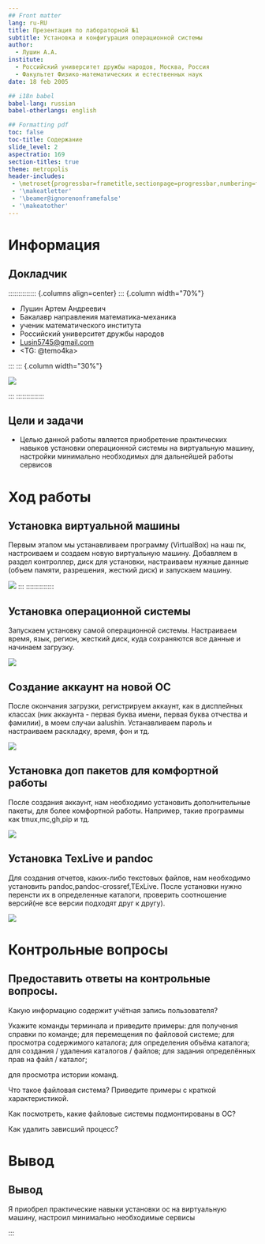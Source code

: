 ```yaml
---
## Front matter
lang: ru-RU
title: Презентация по лабораторной №1
subtitle: Установка и конфигурация операционной системы
author:
  - Лушин А.А.
institute:
  - Российский университет дружбы народов, Москва, Россия
  - Факультет Физико-математических и естественных наук
date: 18 feb 2005

## i18n babel
babel-lang: russian
babel-otherlangs: english

## Formatting pdf
toc: false
toc-title: Содержание
slide_level: 2
aspectratio: 169
section-titles: true
theme: metropolis
header-includes:
 - \metroset{progressbar=frametitle,sectionpage=progressbar,numbering=fraction}
 - '\makeatletter'
 - '\beamer@ignorenonframefalse'
 - '\makeatother'
---
```


# Информация

## Докладчик

:::::::::::::: {.columns align=center}
::: {.column width="70%"}

  * Лушин Артем Андреевич
  * Бакалавр направления математика-механика
  * ученик математического института
  * Российский университет дружбы народов
  * [Lusin5745@gmail.com](lusin5745@gmail.com)
  * <TG: @temo4ka>

:::
::: {.column width="30%"}

![](./image/me.jpeg)

:::
::::::::::::::


## Цели и задачи

- Целью данной работы является приобретение практических навыков установки операционной системы на виртуальную машину, настройки минимально необходимых для дальнейшей работы сервисов

#  Ход работы

## Установка виртуальной машины

Первым этапом мы устанавливаем программу (VirtualBox) на наш пк, настроиваем и создаем новую виртуальную машину. Добавляем в раздел контроллер, диск для установки, настраиваем нужные данные (объем памяти, разрешения, жесткий диск) и запускаем машину.

![](./image/image11.png)
:::
::::::::::::::

## Установка операционной системы

Запускаем установку самой операционной системы. Настраиваем время, язык, регион, жесткий диск, куда сохраняются все данные и начинаем загрузку.

![](./image/image(11).png)

## Создание аккаунт на новой ОС

После окончания загрузки, регистрируем аккаунт, как в дисплейных классах (ник аккаунта - первая буква имени, первая буква отчества и фамилии), в моем случаи aalushin. Устанавливаем пароль и настраиваем раскладку, время, фон и тд.

![](./image/image(13).png)

## Установка доп пакетов для комфортной работы

После создания аккаунт, нам необходимо установить дополнительные пакеты, для более комфортной работы. Например, такие программы как tmux,mc,gh,pip и тд. 

![](./image/image(27).png)

## Установка TexLive и pandoc

Для создания отчетов, каких-либо текстовых файлов, нам необходимо установить pandoc,pandoc-crossref,TExLive. После установки нужно перенсти их в определенные каталоги, проверить соотношение версий(не все версии подходят друг к другу).

![](./image/image(29).png)

# Контрольные вопросы

## Предоставить ответы на контрольные вопросы.

Какую информацию содержит учётная запись пользователя?

Укажите команды терминала и приведите примеры:
для получения справки по команде;
для перемещения по файловой системе;
для просмотра содержимого каталога;
для определения объёма каталога;
для создания / удаления каталогов / файлов;
для задания определённых прав на файл / каталог;

для просмотра истории команд.

Что такое файловая система? Приведите примеры с краткой характеристикой.

Как посмотреть, какие файловые системы подмонтированы в ОС?

Как удалить зависший процесс?

# Вывод

## Вывод

Я приобрел практические навыки установки ос на виртуальную машину, настроил минимально необходимые сервисы

:::


